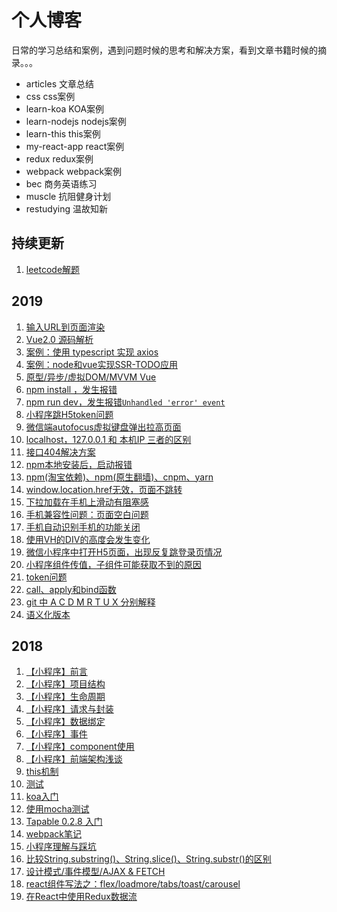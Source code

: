 # 个人博客

日常的学习总结和案例，遇到问题时候的思考和解决方案，看到文章书籍时候的摘录。。。

- articles 文章总结
- css css案例
- learn-koa KOA案例
- learn-nodejs nodejs案例
- learn-this this案例
- my-react-app react案例
- redux  redux案例
- webpack webpack案例
- bec 商务英语练习
- muscle 抗阻健身计划
- restudying 温故知新

## 持续更新
1. [leetcode解题](https://github.com/Adela2012/leetcode)

## 2019
1. [输入URL到页面渲染]()
1. [Vue2.0 源码解析](https://github.com/Adela2012/blog/tree/master/restudying/vue)
1. [案例：使用 typescript 实现 axios](https://github.com/Adela2012/ts-axios)
1. [案例：node和vue实现SSR-TODO应用](https://github.com/Adela2012/todo-ssr)
1. [原型/异步/虚拟DOM/MVVM Vue](https://github.com/Adela2012/blog/tree/master/restudying/js)
1. [npm install ，发生报错](https://github.com/Adela2012/blog/blob/master/articles/errorCorrection/npm%20install%20%E5%87%BA%E9%94%99.md)
1. [npm run dev，发生报错`Unhandled 'error' event`](https://github.com/Adela2012/blog/blob/master/articles/errorCorrection/npm%20run%20error.md)
1. [小程序跳H5token问题](https://github.com/Adela2012/blog/blob/master/articles/errorCorrection/%E5%B0%8F%E7%A8%8B%E5%BA%8F%E8%B7%B3H5token%E9%97%AE%E9%A2%98.md)
1. [微信端autofocus虚拟键盘弹出拉高页面](https://github.com/Adela2012/blog/blob/master/articles/errorCorrection/%E5%BE%AE%E4%BF%A1%E7%AB%AFautofocus%E8%99%9A%E6%8B%9F%E9%94%AE%E7%9B%98%E5%BC%B9%E5%87%BA%E6%8B%89%E9%AB%98%E9%A1%B5%E9%9D%A2.md)
1. [localhost，127.0.0.1 和 本机IP 三者的区别](https://github.com/Adela2012/blog/blob/master/articles/errorCorrection/localhost%EF%BC%8C127.0.0.1%20%E5%92%8C%20%E6%9C%AC%E6%9C%BAIP%20%E4%B8%89%E8%80%85%E7%9A%84%E5%8C%BA%E5%88%AB.md)
1. [接口404解决方案](https://github.com/Adela2012/blog/blob/master/articles/errorCorrection/%E6%8E%A5%E5%8F%A3404%E8%A7%A3%E5%86%B3%E6%96%B9%E6%A1%88.md)
1. [npm本地安装后，启动报错](https://github.com/Adela2012/blog/blob/master/articles/errorCorrection/npm%E6%9C%AC%E5%9C%B0%E5%AE%89%E8%A3%85%E5%90%8E%EF%BC%8C%E5%90%AF%E5%8A%A8%E6%8A%A5%E9%94%99.md)
1. [npm(淘宝依赖)、npm(原生翻墙)、cnpm、yarn](https://github.com/Adela2012/blog/blob/master/articles/errorCorrection/npm(%E6%B7%98%E5%AE%9D%E4%BE%9D%E8%B5%96)%E3%80%81npm(%E5%8E%9F%E7%94%9F%E7%BF%BB%E5%A2%99)%E3%80%81cnpm%E3%80%81yarn.md)
1. [window.location.href无效，页面不跳转](https://github.com/Adela2012/blog/blob/master/articles/errorCorrection/window.location.href%E6%97%A0%E6%95%88%EF%BC%8C%E9%A1%B5%E9%9D%A2%E4%B8%8D%E8%B7%B3%E8%BD%AC.md)
1. [下拉加载在手机上滑动有阻塞感](https://github.com/Adela2012/blog/blob/master/articles/errorCorrection/%E4%B8%8B%E6%8B%89%E5%8A%A0%E8%BD%BD%E9%98%BB%E5%A1%9E%E6%84%9F.md)
1. [手机兼容性问题：页面空白问题](https://github.com/Adela2012/blog/blob/master/articles/errorCorrection/%E6%89%8B%E6%9C%BA%E5%85%BC%E5%AE%B9%E6%80%A7%E9%97%AE%E9%A2%98%EF%BC%9A%E9%A1%B5%E9%9D%A2%E7%A9%BA%E7%99%BD%E9%97%AE%E9%A2%98.md)
1. [手机自动识别手机的功能关闭](https://github.com/Adela2012/blog/blob/master/articles/errorCorrection/%E6%89%8B%E6%9C%BA%E8%87%AA%E5%8A%A8%E8%AF%86%E5%88%AB%E6%89%8B%E6%9C%BA%E7%9A%84%E5%8A%9F%E8%83%BD%E5%85%B3%E9%97%AD.md)
1. [使用VH的DIV的高度会发生变化](https://github.com/Adela2012/blog/blob/master/articles/errorCorrection/%E4%BD%BF%E7%94%A8VH%E7%9A%84DIV%E7%9A%84%E9%AB%98%E5%BA%A6%E5%8F%98%E5%8C%96.md)
1. [微信小程序中打开H5页面，出现反复跳登录页情况](https://github.com/Adela2012/blog/blob/master/articles/errorCorrection/%E5%BE%AE%E4%BF%A1%E5%B0%8F%E7%A8%8B%E5%BA%8F%E4%B8%AD%E6%89%93%E5%BC%80H5%E9%A1%B5%E9%9D%A2%EF%BC%8C%E5%87%BA%E7%8E%B0%E5%8F%8D%E5%A4%8D%E8%B7%B3%E7%99%BB%E5%BD%95%E9%A1%B5%E6%83%85%E5%86%B5.md)
1. [小程序组件传值，子组件可能获取不到的原因](https://github.com/Adela2012/blog/blob/master/articles/errorCorrection/%E5%B0%8F%E7%A8%8B%E5%BA%8F%E7%BB%84%E4%BB%B6%E4%BC%A0%E5%80%BC.md)
1. [token问题](https://github.com/Adela2012/blog/blob/master/articles/errorCorrection/token%E9%97%AE%E9%A2%98.md)
1. [call、apply和bind函数](https://github.com/Adela2012/blog/blob/master/articles/errorCorrection/call%E3%80%81apply%E5%92%8Cbind%E5%87%BD%E6%95%B0.md)
1. [git 中 A C D M R T U X 分别解释](https://github.com/Adela2012/blog/blob/master/articles/errorCorrection/git%20%E4%B8%AD%20A%20C%20D%20M%20R%20T%20U%20X%20%E5%88%86%E5%88%AB%E8%A7%A3%E9%87%8A.md)
1. [语义化版本](https://github.com/Adela2012/blog/blob/master/articles/errorCorrection/%E8%AF%AD%E4%B9%89%E5%8C%96%E7%89%88%E6%9C%AC.md)


## 2018
1. [【小程序】前言](https://github.com/Adela2012/gitbook/blob/master/README.md)
1. [【小程序】项目结构](https://github.com/Adela2012/gitbook/blob/master/docs/project-structure/01.md)
1. [【小程序】生命周期](https://github.com/Adela2012/gitbook/blob/master/docs/lifecycle/01.md)
1. [【小程序】请求与封装](https://github.com/Adela2012/gitbook/blob/master/docs/http-promise/01.md)
1. [【小程序】数据绑定](https://github.com/Adela2012/gitbook/blob/master/docs/data-bind/01.md)
1. [【小程序】事件](https://github.com/Adela2012/gitbook/blob/master/docs/event/01.md)
1. [【小程序】component使用](https://github.com/Adela2012/gitbook/blob/master/docs/component/01.md)
1. [【小程序】前端架构浅谈](https://www.cnblogs.com/lilicat/p/10956728.html)
1. [this机制](https://github.com/Adela2012/blog/blob/master/articles/18-11-11.md)
1. [测试](https://github.com/Adela2012/blog/blob/master/articles/18-11-4.md)
1. [koa入门](https://github.com/Adela2012/blog/blob/master/articles/koa%E5%85%A5%E9%97%A8.md)
1. [使用mocha测试](https://github.com/Adela2012/blog/blob/master/articles/mocha%E6%B5%8B%E8%AF%95%E5%AD%A6%E4%B9%A0.md)
1. [Tapable 0.2.8 入门](https://github.com/Adela2012/blog/blob/master/articles/tapable0.2%E5%85%A5%E9%97%A8.md)
1. [webpack笔记](https://github.com/Adela2012/blog/blob/master/articles/webpack%E7%AC%94%E8%AE%B0.md)
1. [小程序理解与踩坑](https://github.com/Adela2012/blog/blob/master/articles/%E5%B0%8F%E7%A8%8B%E5%BA%8F%E8%B8%A9%E5%9D%91.md)
1. [比较String.substring()、String.slice()、String.substr()的区别](https://github.com/Adela2012/blog/blob/master/articles/%E6%AF%94%E8%BE%83String.substring()%E3%80%81String.slice()%E3%80%81String.substr()%E7%9A%84%E5%8C%BA%E5%88%AB.md)
1. [设计模式/事件模型/AJAX & FETCH](https://github.com/Adela2012/blog/blob/master/articles/%E8%AE%BE%E8%AE%A1%E6%A8%A1%E5%BC%8F.md)
1. [react组件写法之：flex/loadmore/tabs/toast/carousel](https://github.com/Adela2012/blog/tree/master/my-react-app/src/components)
1. [在React中使用Redux数据流](https://github.com/Adela2012/blog/tree/master/redux)
